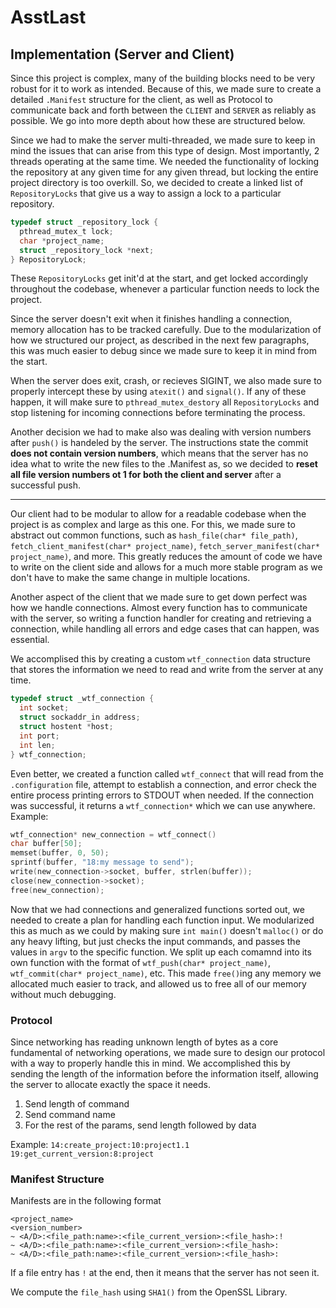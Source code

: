# AsstLast


## Implementation (Server and Client)
Since this project is complex, many of the building blocks need to be very robust for it to work as intended. Because of this, we made sure to create a detailed `.Manifest` structure for the client, as well as Protocol to communicate back and forth between the `CLIENT` and `SERVER` as reliably as possible. We go into more depth about how these are structured below.  

Since we had to make the server multi-threaded, we made sure to keep in mind the issues that can arise from this type of design. Most importantly, 2 threads operating at the same time. We needed the functionality of locking the repository at any given time for any given thread, but locking the entire project directory is too overkill. So, we decided to create a linked list of `RepositoryLocks` that give us a way to assign a lock to a particular repository.

```c
typedef struct _repository_lock {
  pthread_mutex_t lock;
  char *project_name;
  struct _repository_lock *next;
} RepositoryLock;
```

These `RepositoryLocks` get init'd at the start, and get locked accordingly throughout the codebase, whenever a particular function needs to lock the project. 

Since the server doesn't exit when it finishes handling a connection, memory allocation has to be tracked carefully. Due to the modularization of how we structured our project, as described in the next few paragraphs, this was much easier to debug since we made sure to keep it in mind from the start.

When the server does exit, crash, or recieves SIGINT, we also made sure to properly intercept these by using `atexit()` and `signal()`. If any of these happen, it will make sure to `pthread_mutex_destory` all `RepositoryLocks` and stop listening for incoming connections before terminating the process.

Another decision we had to make also was dealing with version numbers after `push()` is handeled by the server. The instructions state the commit **does not contain version numbers**, which means that the server has no idea what to write the new files to the .Manifest as, so we decided to **reset all file version numbers ot 1 for both the client and server** after a successful push.

---

Our client had to be modular to allow for a readable codebase when the project is as complex and large as this one. For this, we made sure to abstract out common functions, such as `hash_file(char* file_path)`, `fetch_client_manifest(char* project_name)`, `fetch_server_manifest(char* project_name)`, and more. This greatly reduces the amount of code we have to write on the client side and allows for a much more stable program as we don't have to make the same change in multiple locations.

Another aspect of the client that we made sure to get down perfect was how we handle connections. Almost every function has to communicate with the server, so writing a function handler for creating and retrieving a connection, while handling all errors and edge cases that can happen, was essential.

We accomplised this by creating a custom `wtf_connection` data structure that stores the information we need to read and write from the server at any time.

```c
typedef struct _wtf_connection {
  int socket;
  struct sockaddr_in address;
  struct hostent *host;
  int port;
  int len;
} wtf_connection;
```

Even better, we created a function called `wtf_connect` that will read from the `.configuration` file, attempt to establish a connection, and error check the entire process printing errors to STDOUT when needed. If the connection was successful, it returns a `wtf_connection*` which we can use anywhere. Example:

```c
wtf_connection* new_connection = wtf_connect()
char buffer[50];
memset(buffer, 0, 50);
sprintf(buffer, "18:my message to send");
write(new_connection->socket, buffer, strlen(buffer));
close(new_connection->socket);
free(new_connection);
```

Now that we had connections and generalized functions sorted out, we needed to create a plan for handling each function input. We modularized this as much as we could by making sure `int main()` doesn't `malloc()` or do any heavy lifting, but just checks the input commands, and passes the values in `argv` to the specific function. We split up each comamnd into its own function with the format of `wtf_push(char* project_name)`, `wtf_commit(char* project_name)`, etc. This made `free()`ing any memory we allocated much easier to track, and allowed us to free all of our memory without much debugging.

### Protocol

Since networking has reading unknown length of bytes as a core fundamental of networking operations, we made sure to design our protocol with a way to properly handle this in mind. We accomplished this by sending the length of the information before the information itself, allowing the server to allocate exactly the space it needs.

1) Send length of command
2) Send command name
3) For the rest of the params, send length followed by data

Example:
`14:create_project:10:project1.1`
`19:get_current_version:8:project`


### Manifest Structure
Manifests are in the following format
```
<project_name>
<version_number>
~ <A/D>:<file_path:name>:<file_current_version>:<file_hash>:!
~ <A/D>:<file_path:name>:<file_current_version>:<file_hash>:
~ <A/D>:<file_path:name>:<file_current_version>:<file_hash>:  
```
If a file entry has `!` at the end, then it means that the server has not seen it.

We compute the `file_hash` using `SHA1()` from the  OpenSSL Library.
